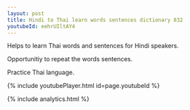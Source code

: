 ```yaml
---
layout: post
title: Hindi to Thai learn words sentences dictionary 832 
youtubeId: eehrUIltAY4
---
```

 
 
Helps to learn Thai words and sentences for Hindi speakers.

Opportunitiy to repeat the words sentences. 

Practice Thai language. 
 
{% include youtubePlayer.html id=page.youtubeId %}
 
 
{% include analytics.html %}
